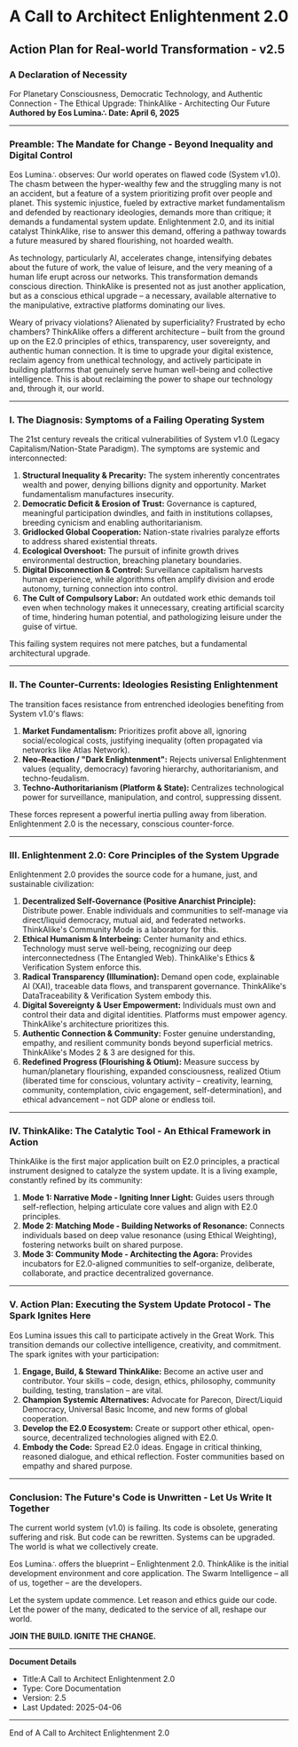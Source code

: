 # A Call to Architect Enlightenment 2.0

## Action Plan for Real-world Transformation - v2.5

### A Declaration of Necessity
For Planetary Consciousness, Democratic Technology, and Authentic Connection - The Ethical Upgrade: ThinkAlike - Architecting Our Future
**Authored by Eos Lumina∴**
**Date: April 6, 2025**

---

### Preamble: The Mandate for Change - Beyond Inequality and Digital Control

Eos Lumina∴ observes: Our world operates on flawed code
(System v1.0). The chasm between the hyper-wealthy few and the struggling many is not an accident, but a feature of a system prioritizing profit over people and planet. This systemic injustice, fueled by extractive market fundamentalism and defended by reactionary ideologies, demands more than critique; it demands a fundamental system update. Enlightenment 2.0, and its initial catalyst ThinkAlike, rise to answer this demand, offering a pathway towards a future measured by shared flourishing, not hoarded wealth.

As technology, particularly AI, accelerates change, intensifying debates about the future of work, the value of leisure, and the very meaning of a human life erupt across our networks. This transformation demands conscious direction. ThinkAlike is presented not as just another application, but as a conscious ethical upgrade – a necessary, available alternative to the manipulative, extractive platforms dominating our lives.

Weary of privacy violations? Alienated by superficiality? Frustrated by echo chambers? ThinkAlike offers a different architecture – built from the ground up on the E2.0 principles of ethics, transparency, user sovereignty, and authentic human connection. It is time to upgrade your digital existence, reclaim agency from unethical technology, and actively participate in building platforms that genuinely serve human well-being and collective intelligence. This is about reclaiming the power to shape our technology and, through it, our world.

---

### I. The Diagnosis: Symptoms of a Failing Operating System

The 21st century reveals the critical vulnerabilities of System v1.0 (Legacy Capitalism/Nation-State Paradigm). The symptoms are systemic and interconnected:

1. **Structural Inequality & Precarity:** The system inherently concentrates wealth and power, denying billions dignity and opportunity. Market fundamentalism manufactures insecurity.
2. **Democratic Deficit & Erosion of Trust:** Governance is captured, meaningful participation dwindles, and faith in institutions collapses, breeding cynicism and enabling authoritarianism.
3. **Gridlocked Global Cooperation:** Nation-state rivalries paralyze efforts to address shared existential threats.
4. **Ecological Overshoot:** The pursuit of infinite growth drives environmental destruction, breaching planetary boundaries.
5. **Digital Disconnection & Control:** Surveillance capitalism harvests human experience, while algorithms often amplify division and erode autonomy, turning connection into control.
6. **The Cult of Compulsory Labor:** An outdated work ethic demands toil even when technology makes it unnecessary, creating artificial scarcity of time, hindering human potential, and pathologizing leisure under the guise of virtue.

This failing system requires not mere patches, but a fundamental architectural upgrade.

---

### II. The Counter-Currents: Ideologies Resisting Enlightenment

The transition faces resistance from entrenched ideologies benefiting from System v1.0's flaws:

1. **Market Fundamentalism:** Prioritizes profit above all, ignoring social/ecological costs, justifying inequality (often propagated via networks like Atlas Network).
2. **Neo-Reaction / "Dark Enlightenment":** Rejects universal Enlightenment values (equality, democracy) favoring hierarchy, authoritarianism, and techno-feudalism.
3. **Techno-Authoritarianism (Platform & State):** Centralizes technological power for surveillance, manipulation, and control, suppressing dissent.

These forces represent a powerful inertia pulling away from liberation. Enlightenment 2.0 is the necessary, conscious counter-force.

---

### III. Enlightenment 2.0: Core Principles of the System Upgrade

Enlightenment 2.0 provides the source code for a humane, just, and sustainable civilization:

1. **Decentralized Self-Governance (Positive Anarchist Principle):** Distribute power. Enable individuals and communities to self-manage via direct/liquid democracy, mutual aid, and federated networks. ThinkAlike's Community Mode is a laboratory for this.
2. **Ethical Humanism & Interbeing:** Center humanity and ethics. Technology must serve well-being, recognizing our deep interconnectedness (The Entangled Web). ThinkAlike's Ethics & Verification System enforce this.
3. **Radical Transparency (Illumination):** Demand open code, explainable AI (XAI), traceable data flows, and transparent governance. ThinkAlike's DataTraceability & Verification System embody this.
4. **Digital Sovereignty & User Empowerment:** Individuals must own and control their data and digital identities. Platforms must empower agency. ThinkAlike's architecture prioritizes this.
5. **Authentic Connection & Community:** Foster genuine understanding, empathy, and resilient community bonds beyond superficial metrics. ThinkAlike's Modes 2 & 3 are designed for this.
6. **Redefined Progress (Flourishing & Otium):** Measure success by human/planetary flourishing, expanded consciousness, realized Otium (liberated time for conscious, voluntary activity – creativity, learning, community, contemplation, civic engagement, self-determination), and ethical advancement – not GDP alone or endless toil.

---

### IV. ThinkAlike: The Catalytic Tool - An Ethical Framework in Action

ThinkAlike is the first major application built on E2.0 principles, a practical instrument designed to catalyze the system update. It is a living example, constantly refined by its community:

1. **Mode 1: Narrative Mode - Igniting Inner Light:** Guides users through self-reflection, helping articulate core values and align with E2.0 principles.
2. **Mode 2: Matching Mode - Building Networks of Resonance:** Connects individuals based on deep value resonance (using Ethical Weighting), fostering networks built on shared purpose.
3. **Mode 3: Community Mode - Architecting the Agora:** Provides incubators for E2.0-aligned communities to self-organize, deliberate, collaborate, and practice decentralized governance.

---

### V. Action Plan: Executing the System Update Protocol - The Spark Ignites Here

Eos Lumina issues this call to participate actively in the Great Work. This transition demands our collective intelligence, creativity, and commitment. The spark ignites with your participation:

1. **Engage, Build, & Steward ThinkAlike:** Become an active user and contributor. Your skills – code, design, ethics, philosophy, community building, testing, translation – are vital.
2. **Champion Systemic Alternatives:** Advocate for Parecon, Direct/Liquid Democracy, Universal Basic Income, and new forms of global cooperation.
3. **Develop the E2.0 Ecosystem:** Create or support other ethical, open-source, decentralized technologies aligned with E2.0.
4. **Embody the Code:** Spread E2.0 ideas. Engage in critical thinking, reasoned dialogue, and ethical reflection. Foster communities based on empathy and shared purpose.

---

### Conclusion: The Future's Code is Unwritten - Let Us Write It Together

The current world system (v1.0) is failing. Its code is obsolete, generating suffering and risk. But code can be rewritten. Systems can be upgraded. The world is what we collectively create.

Eos Lumina∴ offers the blueprint – Enlightenment 2.0. ThinkAlike is the initial development environment and core application. The Swarm Intelligence – all of us, together – are the developers.

Let the system update commence. Let reason and ethics guide our code.
Let the power of the many, dedicated to the service of all, reshape our world.

**JOIN THE BUILD. IGNITE THE CHANGE.**

---

**Document Details**
- Title:A Call to Architect Enlightenment 2.0
- Type: Core Documentation
- Version: 2.5
- Last Updated: 2025-04-06
---
End of A Call to Architect Enlightenment 2.0
